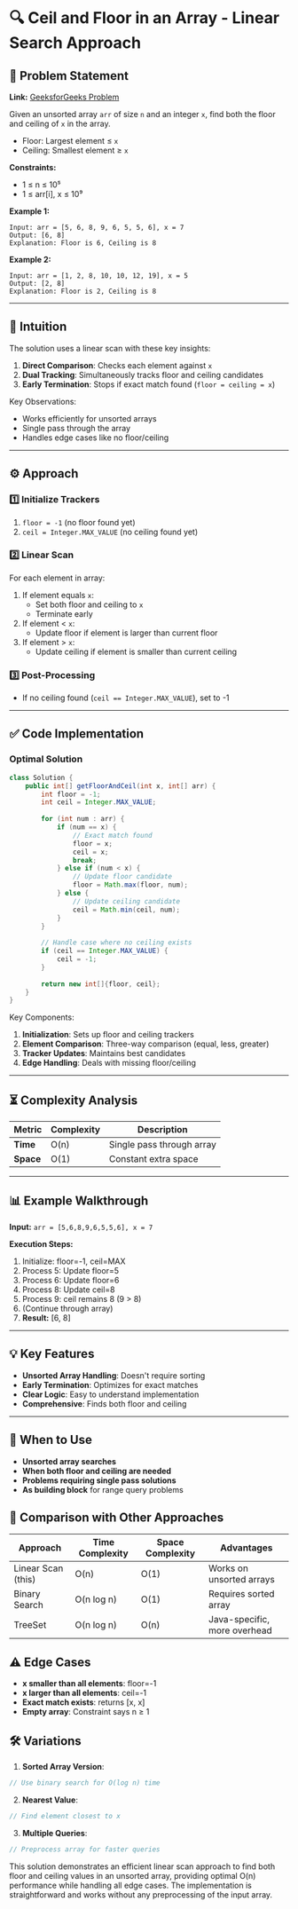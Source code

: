 # 🔍 Ceil and Floor in an Array - Linear Search Approach

## 📜 Problem Statement
**Link:** [GeeksforGeeks Problem](https://www.geeksforgeeks.org/problems/ceil-the-floor2802/1)

Given an unsorted array `arr` of size `n` and an integer `x`, find both the floor and ceiling of `x` in the array. 
- Floor: Largest element ≤ `x`
- Ceiling: Smallest element ≥ `x`

**Constraints:**
- 1 ≤ n ≤ 10⁵
- 1 ≤ arr[i], x ≤ 10⁹

**Example 1:**
```text
Input: arr = [5, 6, 8, 9, 6, 5, 5, 6], x = 7
Output: [6, 8]
Explanation: Floor is 6, Ceiling is 8
```

**Example 2:**
```text
Input: arr = [1, 2, 8, 10, 10, 12, 19], x = 5
Output: [2, 8]
Explanation: Floor is 2, Ceiling is 8
```

---

## 🧠 Intuition
The solution uses a linear scan with these key insights:
1. **Direct Comparison**: Checks each element against `x`
2. **Dual Tracking**: Simultaneously tracks floor and ceiling candidates
3. **Early Termination**: Stops if exact match found (`floor = ceiling = x`)

Key Observations:
- Works efficiently for unsorted arrays
- Single pass through the array
- Handles edge cases like no floor/ceiling

---

## ⚙️ Approach
### **1️⃣ Initialize Trackers**
1. `floor = -1` (no floor found yet)
2. `ceil = Integer.MAX_VALUE` (no ceiling found yet)

### **2️⃣ Linear Scan**
For each element in array:
1. If element equals `x`:
   - Set both floor and ceiling to `x`
   - Terminate early
2. If element < `x`:
   - Update floor if element is larger than current floor
3. If element > `x`:
   - Update ceiling if element is smaller than current ceiling

### **3️⃣ Post-Processing**
- If no ceiling found (`ceil == Integer.MAX_VALUE`), set to -1

---

## ✅ Code Implementation

### Optimal Solution
```java
class Solution {
    public int[] getFloorAndCeil(int x, int[] arr) {
        int floor = -1;
        int ceil = Integer.MAX_VALUE;
        
        for (int num : arr) {
            if (num == x) {
                // Exact match found
                floor = x;
                ceil = x;
                break;
            } else if (num < x) {
                // Update floor candidate
                floor = Math.max(floor, num);
            } else {
                // Update ceiling candidate
                ceil = Math.min(ceil, num);
            }
        }
        
        // Handle case where no ceiling exists
        if (ceil == Integer.MAX_VALUE) {
            ceil = -1;
        }
        
        return new int[]{floor, ceil};
    }
}
```

Key Components:
1. **Initialization**: Sets up floor and ceiling trackers
2. **Element Comparison**: Three-way comparison (equal, less, greater)
3. **Tracker Updates**: Maintains best candidates
4. **Edge Handling**: Deals with missing floor/ceiling

---

## ⏳ Complexity Analysis
| Metric          | Complexity | Description |
|-----------------|------------|-------------|
| **Time**        | O(n)       | Single pass through array |
| **Space**       | O(1)       | Constant extra space |

---

## 📊 Example Walkthrough

**Input:** `arr = [5,6,8,9,6,5,5,6], x = 7`

**Execution Steps:**
1. Initialize: floor=-1, ceil=MAX
2. Process 5: Update floor=5
3. Process 6: Update floor=6
4. Process 8: Update ceil=8
5. Process 9: ceil remains 8 (9 > 8)
6. (Continue through array)
7. **Result:** [6, 8]

---

## 💡 Key Features
- **Unsorted Array Handling**: Doesn't require sorting
- **Early Termination**: Optimizes for exact matches
- **Clear Logic**: Easy to understand implementation
- **Comprehensive**: Finds both floor and ceiling

---

## 🚀 When to Use
- **Unsorted array searches**
- **When both floor and ceiling are needed**
- **Problems requiring single pass solutions**
- **As building block** for range query problems

## 🔄 Comparison with Other Approaches
| Approach         | Time Complexity | Space Complexity | Advantages |
|-----------------|-----------------|------------------|------------|
| Linear Scan (this) | O(n) | O(1) | Works on unsorted arrays |
| Binary Search | O(n log n) | O(1) | Requires sorted array |
| TreeSet | O(n log n) | O(n) | Java-specific, more overhead |

## ⚠️ Edge Cases
- **x smaller than all elements**: floor=-1
- **x larger than all elements**: ceil=-1
- **Exact match exists**: returns [x, x]
- **Empty array**: Constraint says n ≥ 1

## 🛠 Variations
1. **Sorted Array Version**:
```java
// Use binary search for O(log n) time
```

2. **Nearest Value**:
```java
// Find element closest to x
```

3. **Multiple Queries**:
```java
// Preprocess array for faster queries
```

This solution demonstrates an efficient linear scan approach to find both floor and ceiling values in an unsorted array, providing optimal O(n) performance while handling all edge cases. The implementation is straightforward and works without any preprocessing of the input array.
